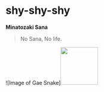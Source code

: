 # shy-shy-shy

__Minatozaki Sana__

> No Sana, No life.


![Image of Gae Snake]<img src="https://lh3.googleusercontent.com/N-OI71sjokcQ0vI7jr1_OJKE277lCy29gMwMk4ChQqr7BtdFhb_pybiUFYxymO30ByE9xmDnqK8UutQ3nYKwmIUMvwUU0g206rA=w960-rj-nu-e365" width="100" height="100">
